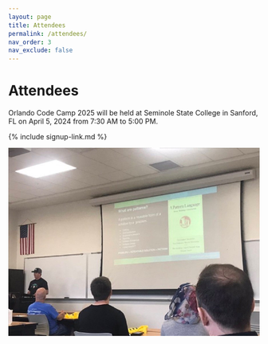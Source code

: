 ```yaml
---
layout: page
title: Attendees
permalink: /attendees/ 
nav_order: 3
nav_exclude: false
---
```


# Attendees


Orlando Code Camp 2025 will be held at Seminole State College in Sanford, FL on April 5, 2024 from 7:30 AM to 5:00 PM.

{% include signup-link.md %}

![Orlando CC Attendees](/assets/img/photos/occ-session.jpg "Orlando CC Attendees")
